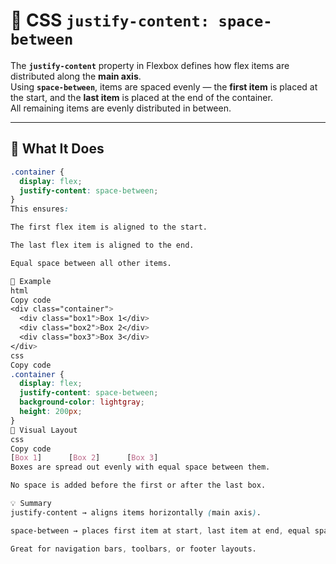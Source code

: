 # 🎯 CSS `justify-content: space-between`

The **`justify-content`** property in Flexbox defines how flex items are distributed along the **main axis**.  
Using **`space-between`**, items are spaced evenly — the **first item** is placed at the start, and the **last item** is placed at the end of the container.  
All remaining items are evenly distributed in between.

---

## 🧠 What It Does
```css
.container {
  display: flex;
  justify-content: space-between;
}
This ensures:

The first flex item is aligned to the start.

The last flex item is aligned to the end.

Equal space between all other items.

🧩 Example
html
Copy code
<div class="container">
  <div class="box1">Box 1</div>
  <div class="box2">Box 2</div>
  <div class="box3">Box 3</div>
</div>
css
Copy code
.container {
  display: flex;
  justify-content: space-between;
  background-color: lightgray;
  height: 200px;
}
🎨 Visual Layout
css
Copy code
[Box 1]      [Box 2]      [Box 3]
Boxes are spread out evenly with equal space between them.

No space is added before the first or after the last box.

💡 Summary
justify-content → aligns items horizontally (main axis).

space-between → places first item at start, last item at end, equal spacing in between.

Great for navigation bars, toolbars, or footer layouts.
